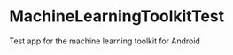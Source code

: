 MachineLearningToolkitTest
==========================

Test app for the machine learning toolkit for Android